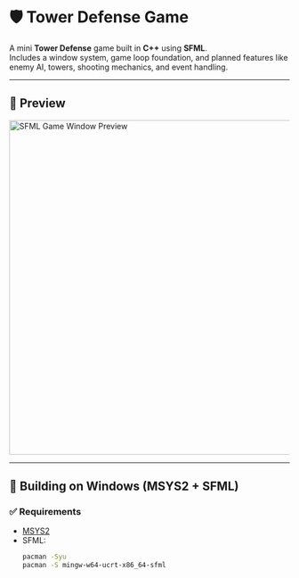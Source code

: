 # 🛡️ Tower Defense Game

A mini **Tower Defense** game built in **C++** using **SFML**.  
Includes a window system, game loop foundation, and planned features like enemy AI, towers, shooting mechanics, and event handling.

---

## 📸 Preview

<img src="https://user-images.githubusercontent.com/your-placeholder/sfml-window-preview.png" width="600" alt="SFML Game Window Preview">

---

## 🔧 Building on Windows (MSYS2 + SFML)

### ✅ Requirements

- [MSYS2](https://www.msys2.org/)
- SFML:
  ```bash
  pacman -Syu
  pacman -S mingw-w64-ucrt-x86_64-sfml
